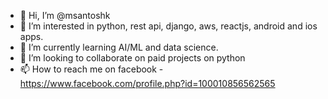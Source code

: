 - 👋 Hi, I’m @msantoshk
- 👀 I’m interested in python, rest api, django, aws, reactjs, android and ios apps.
- 🌱 I’m currently learning AI/ML and data science.
- 💞️ I’m looking to collaborate on paid projects on python
- 📫 How to reach me on facebook - https://www.facebook.com/profile.php?id=100010856562565

<!---
msantoshk/msantoshk is a ✨ special ✨ repository because its `README.md` (this file) appears on your GitHub profile.
You can click the Preview link to take a look at your changes.
--->
